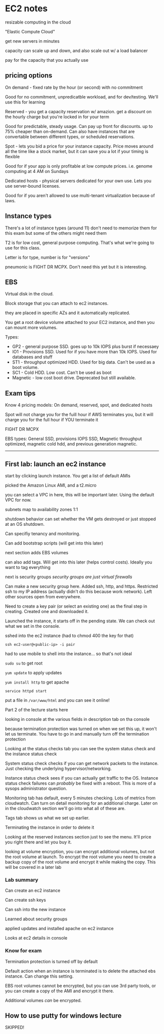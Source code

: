 # EC2 notes

resizable computing in the cloud

"Elastic Compute Cloud"

get new servers in minutes

capacity can scale up and down, and also scale out w/ a load balancer

pay for the capacity that you actually use

## pricing options

On demand - fixed rate by the hour (or second) with no commitment

Good for no commitment, unpredicatble workload, and for dev/testing. We'll use this for learning

Reserved - you get a capacity reservation w/ amazion. get a discount on the hourly charge but you're locked in for your term

Good for predictable, steady usage. Can pay up front for discounts. up to 75% cheaper than on-demand. Can also have instances that are convertable between different types, or scheduled reservations.

Spot - lets you bid a price for your instance capacity. Price moves around all the time like a stock market, but it can save you a lot if your timing is flexible

Good for if your app is only profitable at low compute prices. i.e. genome computing at 4 AM on Sundays

Dedicated hosts - physical servers dedicated for your own use. Lets you use server-bound licenses.

Good for if you aren't allowed to use multi-tenant virtualization because of laws.

## Instance types

There's a lot of instance types (around 11) don't need to memorize them for this exam but some of the others might need them

T2 is for low cost, general purpose computing. That's what we're going to use for this class.

Letter is for type, number is for "versions"

pneumonic is FIGHT DR MCPX. Don't need this yet but it is interesting.

## EBS

Virtual disk in the cloud.

Block storage that you can attach to ec2 instances.

they are placed in specific AZs and it automatically replicated.

You get a root device volume attached to your EC2 instance, and then you can mount more volumes.

Types:

* GP2 - general purpose SSD. goes up to 10k IOPS plus burst if necessaey
* IO1 - Provisions SSD. Used for if you have more than 10k IOPS. Used for databases and stuff
* ST1 - throughput optimized HDD. Used for big data. Can't be used as a boot volume.
* SC1 - Cold HDD. Low cost. Can't be used as boot
* Magnetic - low cost boot drive. Deprecated but still available.

## Exam tips

Know 4 pricing models: On demand, reserved, spot, and dedicated hosts

Spot will not charge you for the fuill hour if AWS terminates you, but it will charge you for the full hour if YOU terminate it

FIGHT DR MCPX

EBS types: General SSD, provisions IOPS SSD, Magnetic throughput optimized, magnetic cold hdd, and previous generation magnetic.

------

## First lab: launch an ec2 instance

start by clicking launch instance. You get a list of default AMIs

picked the Amazon Linux AMI, and a t2.micro

you can select a VPC in here, this will be important later. Using the default VPC for now.

subnets map to availability zones 1:1

shutdown behavior can set whether the VM gets destroyed or just stopped at an OS shutdown.

Can specifiy tenancy and monitoring.

Can add bootstrap scripts (will get into this later)

next section adds EBS volumes

can also add tags. Will get into this later (helps control costs). Ideally you want to tag everything

next is security groups _security groups are just virtual firewalls_

Can make a new security group here. Added ssh, http, and https. Restricted ssh to my IP address (actually didn't do this because work network). Left other sources open from everywhere.

Need to create a key pair (or select an existing one) as the final step in creating. Created one and downloaded it.

Launched the instance, it starts off in the pending state. We can check out what we set in the console.

sshed into the ec2 instance (had to chmod 400 the key for that)

`ssh ec2-user@<public-ip> -i pair`

had to use mobile to shell into the instance... so that's not ideal

`sudo su` to get root

`yum update` to apply updates

`yum install http` to get apache

`service httpd start`

put a file in `/var/www/html` and you can see it online!

Part 2 of the lecture starts here

looking in console at the various fields in description tab on tha console

because termination protection was turned on when we set this up, it won't let us terminate. You have to go in and manually turn off the termination protection

Looking at the status checks tab you can see the system status check and the instance status check

System status check checks if you can get network packets to the instance. Just checking the underlying hypervisor/networking.

Instance status check sees if you can actually get traffic to the OS. Instance status check failures can *probably* be fixed with a reboot. This is more of a sysops administrator question.

Monitoring tab has default, every 5 minutes checking. Lots of metrics from cloudwatch. Can turn on detail monitoring for an additional charge. Later on in the cloudwatch section we'll go into what all of these are.

Tags tab shows us what we set up earlier.

Terminating the instance in order to delete it

Looking at the reserved instances section just to see the menu. It'll price you right there and let you buy it.

looking at volume encryption, you can encrypt additional volumes, but not the root volume at launch. To encrypt the root volume you need to create a backup copy of the root volume and encrypt it while making the copy. This will be covered in a later lab

### Lab summary

Can create an ec2 instance

Can create ssh keys

Can ssh into the new instance

Learned about security groups

applied updates and installed apache on ec2 instance

Looks at ec2 details in console

### Know for exam

Termination protection is turned off by default

Default action when an instance is terminated is to delete the attached ebs instance. Can change this setting.

EBS root volumes cannot be encrypted, but you can use 3rd party tools, or you can create a copy of the AMI and encrypt it there.

Additional volumes *can* be encrypted.

## How to use putty for windows lecture

SKIPPED!